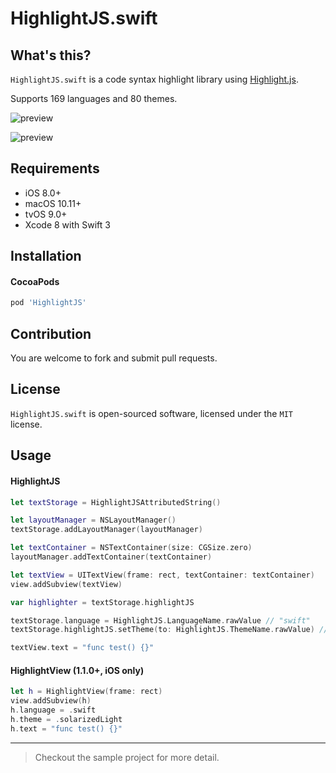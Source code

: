 # HighlightJS.swift

## What's this?

`HighlightJS.swift` is a code syntax highlight library using [Highlight.js](https://highlightjs.org).

Supports 169 languages and 80 themes.

![preview](https://i.loli.net/2017/07/21/5971dd1e177bd.jpg)

![preview](https://i.loli.net/2017/07/21/5971dd3cda847.jpg)

## Requirements

* iOS 8.0+
* macOS 10.11+
* tvOS 9.0+
* Xcode 8 with Swift 3

## Installation

#### CocoaPods

```ruby
pod 'HighlightJS'
```

## Contribution

You are welcome to fork and submit pull requests.

## License

`HighlightJS.swift` is open-sourced software, licensed under the `MIT` license.

## Usage

#### HighlightJS

```swift
let textStorage = HighlightJSAttributedString()

let layoutManager = NSLayoutManager()
textStorage.addLayoutManager(layoutManager)

let textContainer = NSTextContainer(size: CGSize.zero)
layoutManager.addTextContainer(textContainer)

let textView = UITextView(frame: rect, textContainer: textContainer)
view.addSubview(textView)

var highlighter = textStorage.highlightJS

textStorage.language = HighlightJS.LanguageName.rawValue // "swift"
textStorage.highlightJS.setTheme(to: HighlightJS.ThemeName.rawValue) // "solarized-light"

textView.text = "func test() {}"
```

#### HighlightView (1.1.0+, iOS only)

```swift
let h = HighlightView(frame: rect)
view.addSubview(h)
h.language = .swift
h.theme = .solarizedLight
h.text = "func test() {}"
```

***

> Checkout the sample project for more detail.
